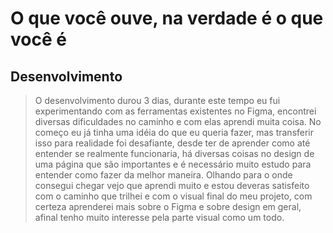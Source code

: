 # O que você ouve, na verdade é o que você é

## Desenvolvimento

  > O desenvolvimento durou 3 dias, durante este tempo eu fui experimentando com as ferramentas existentes no Figma, encontrei diversas dificuldades no caminho e com elas aprendi muita coisa. No começo eu já tinha uma idéia do que eu queria fazer, mas transferir isso para realidade foi desafiante, desde ter de aprender como até entender se realmente funcionaria, há diversas coisas no design de uma página que são importantes e é necessário muito estudo para entender como fazer da melhor maneira.
  Olhando para o onde consegui chegar vejo que aprendi muito e estou deveras satisfeito com o caminho que trilhei e com o visual final do meu projeto, com certeza aprenderei mais sobre o Figma e sobre design em geral, afinal tenho muito interesse pela parte visual como um todo.
